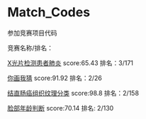 # Match_Codes
参加竞赛项目代码

竞赛名称/排名：

[X光片检测患者肺炎](https://www.flyai.com/d/ChestXray02) score:65.43 排名：3/171

[你画我猜](https://www.flyai.com/d/SimpleDrawing) score:91.92 排名：2/26

[结直肠癌组织纹理分类](https://www.flyai.com/d/ColorRectalCancerClassification) score:98.8 排名：2/158

[脸部年龄判断](https://www.flyai.com/d/FacialAgeTenClass) score:70.14 排名: 2/130
